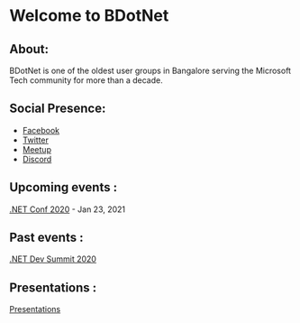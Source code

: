 # Welcome to BDotNet

## About:

BDotNet is one of the oldest user groups in Bangalore serving the Microsoft Tech community for more than a decade.

## Social Presence:
* [Facebook](https://facebook.com/groups/bdotnet)
* [Twitter](https://twitter.com/bdotnetug)
* [Meetup](https://meetup.com/bdotnetug)
* [Discord](https://discord.gg/ktq98F9tpU)


## Upcoming events :
[.NET Conf 2020](https://bdotnet.in/dotnet-conf-2020/) - Jan 23, 2021

## Past events :
[.NET Dev Summit 2020](https://bdotnet.in/dotnet-dev-summit-2020)

## Presentations :
[Presentations](https://bdotnet.in/presentations)

